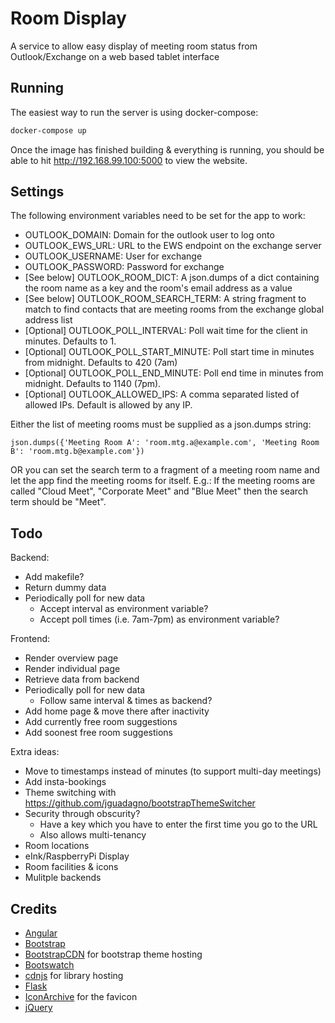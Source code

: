 # Room Display

A service to allow easy display of meeting room status from Outlook/Exchange on a web based tablet interface


## Running

The easiest way to run the server is using docker-compose:
```bash
docker-compose up
```
Once the image has finished building & everything is running, you should be able to hit http://192.168.99.100:5000 to view the website.


## Settings

The following environment variables need to be set for the app to work:
* OUTLOOK_DOMAIN: Domain for the outlook user to log onto
* OUTLOOK_EWS_URL: URL to the EWS endpoint on the exchange server
* OUTLOOK_USERNAME: User for exchange
* OUTLOOK_PASSWORD: Password for exchange
* [See below] OUTLOOK_ROOM_DICT: A json.dumps of a dict containing the room name as a key and the room's email address as a value
* [See below] OUTLOOK_ROOM_SEARCH_TERM: A string fragment to match to find contacts that are meeting rooms from the exchange global address list
* [Optional] OUTLOOK_POLL_INTERVAL: Poll wait time for the client in minutes. Defaults to 1.
* [Optional] OUTLOOK_POLL_START_MINUTE: Poll start time in minutes from midnight. Defaults to 420 (7am)
* [Optional] OUTLOOK_POLL_END_MINUTE: Poll end time in minutes from midnight. Defaults to 1140 (7pm).
* [Optional] OUTLOOK_ALLOWED_IPS: A comma separated listed of allowed IPs. Default is allowed by any IP.

Either the list of meeting rooms must be supplied as a json.dumps string:
```
json.dumps({'Meeting Room A': 'room.mtg.a@example.com', 'Meeting Room B': 'room.mtg.b@example.com'})
```
OR you can set the search term to a fragment of a meeting room name and let the app find the meeting rooms for itself. E.g.:
If the meeting rooms are called "Cloud Meet", "Corporate Meet" and "Blue Meet" then the search term should be "Meet".

## Todo

Backend:
* Add makefile?
* Return dummy data
* Periodically poll for new data
  * Accept interval as environment variable?
  * Accept poll times (i.e. 7am-7pm) as environment variable?

Frontend:
* Render overview page
* Render individual page
* Retrieve data from backend
* Periodically poll for new data
  * Follow same interval & times as backend?
* Add home page & move there after inactivity
* Add currently free room suggestions
* Add soonest free room suggestions

Extra ideas:
* Move to timestamps instead of minutes (to support multi-day meetings)
* Add insta-bookings
* Theme switching with https://github.com/jguadagno/bootstrapThemeSwitcher
* Security through obscurity?
  * Have a key which you have to enter the first time you go to the URL
  * Also allows multi-tenancy
* Room locations
* eInk/RaspberryPi Display
* Room facilities & icons
* Mulitple backends


## Credits

* [Angular](https://angularjs.org/)
* [Bootstrap](http://getbootstrap.com/)
* [BootstrapCDN](https://www.bootstrapcdn.com/) for bootstrap theme hosting
* [Bootswatch](https://bootswatch.com/)
* [cdnjs](https://cdnjs.com/) for library hosting
* [Flask](http://flask.pocoo.org/)
* [IconArchive](http://www.iconarchive.com/show/pretty-office-7-icons-by-custom-icon-design/Calendar-icon.html) for the favicon
* [jQuery](https://jquery.com/)
